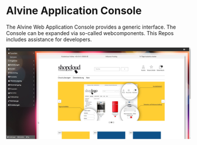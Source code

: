 # Alvine Application Console

The Alvine Web Application Console provides a generic interface. The Console can be expanded via so-called webcomponents. This Repos includes assistance for developers.

![Screenshot Admin](/images/screenshot-marketplace.jpg)



